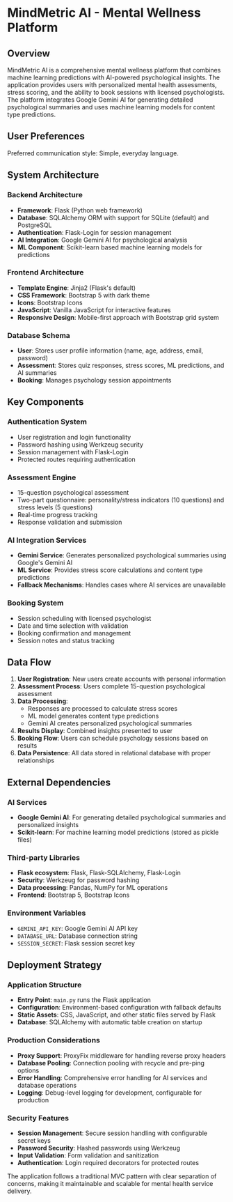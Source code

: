 # MindMetric AI - Mental Wellness Platform

## Overview

MindMetric AI is a comprehensive mental wellness platform that combines machine learning predictions with AI-powered psychological insights. The application provides users with personalized mental health assessments, stress scoring, and the ability to book sessions with licensed psychologists. The platform integrates Google Gemini AI for generating detailed psychological summaries and uses machine learning models for content type predictions.

## User Preferences

Preferred communication style: Simple, everyday language.

## System Architecture

### Backend Architecture
- **Framework**: Flask (Python web framework)
- **Database**: SQLAlchemy ORM with support for SQLite (default) and PostgreSQL
- **Authentication**: Flask-Login for session management
- **AI Integration**: Google Gemini AI for psychological analysis
- **ML Component**: Scikit-learn based machine learning models for predictions

### Frontend Architecture
- **Template Engine**: Jinja2 (Flask's default)
- **CSS Framework**: Bootstrap 5 with dark theme
- **Icons**: Bootstrap Icons
- **JavaScript**: Vanilla JavaScript for interactive features
- **Responsive Design**: Mobile-first approach with Bootstrap grid system

### Database Schema
- **User**: Stores user profile information (name, age, address, email, password)
- **Assessment**: Stores quiz responses, stress scores, ML predictions, and AI summaries
- **Booking**: Manages psychology session appointments

## Key Components

### Authentication System
- User registration and login functionality
- Password hashing using Werkzeug security
- Session management with Flask-Login
- Protected routes requiring authentication

### Assessment Engine
- 15-question psychological assessment
- Two-part questionnaire: personality/stress indicators (10 questions) and stress levels (5 questions)
- Real-time progress tracking
- Response validation and submission

### AI Integration Services
- **Gemini Service**: Generates personalized psychological summaries using Google's Gemini AI
- **ML Service**: Provides stress score calculations and content type predictions
- **Fallback Mechanisms**: Handles cases where AI services are unavailable

### Booking System
- Session scheduling with licensed psychologist
- Date and time selection with validation
- Booking confirmation and management
- Session notes and status tracking

## Data Flow

1. **User Registration**: New users create accounts with personal information
2. **Assessment Process**: Users complete 15-question psychological assessment
3. **Data Processing**: 
   - Responses are processed to calculate stress scores
   - ML model generates content type predictions
   - Gemini AI creates personalized psychological summaries
4. **Results Display**: Combined insights presented to user
5. **Booking Flow**: Users can schedule psychology sessions based on results
6. **Data Persistence**: All data stored in relational database with proper relationships

## External Dependencies

### AI Services
- **Google Gemini AI**: For generating detailed psychological summaries and personalized insights
- **Scikit-learn**: For machine learning model predictions (stored as pickle files)

### Third-party Libraries
- **Flask ecosystem**: Flask, Flask-SQLAlchemy, Flask-Login
- **Security**: Werkzeug for password hashing
- **Data processing**: Pandas, NumPy for ML operations
- **Frontend**: Bootstrap 5, Bootstrap Icons

### Environment Variables
- `GEMINI_API_KEY`: Google Gemini AI API key
- `DATABASE_URL`: Database connection string
- `SESSION_SECRET`: Flask session secret key

## Deployment Strategy

### Application Structure
- **Entry Point**: `main.py` runs the Flask application
- **Configuration**: Environment-based configuration with fallback defaults
- **Static Assets**: CSS, JavaScript, and other static files served by Flask
- **Database**: SQLAlchemy with automatic table creation on startup

### Production Considerations
- **Proxy Support**: ProxyFix middleware for handling reverse proxy headers
- **Database Pooling**: Connection pooling with recycle and pre-ping options
- **Error Handling**: Comprehensive error handling for AI services and database operations
- **Logging**: Debug-level logging for development, configurable for production

### Security Features
- **Session Management**: Secure session handling with configurable secret keys
- **Password Security**: Hashed passwords using Werkzeug
- **Input Validation**: Form validation and sanitization
- **Authentication**: Login required decorators for protected routes

The application follows a traditional MVC pattern with clear separation of concerns, making it maintainable and scalable for mental health service delivery.
